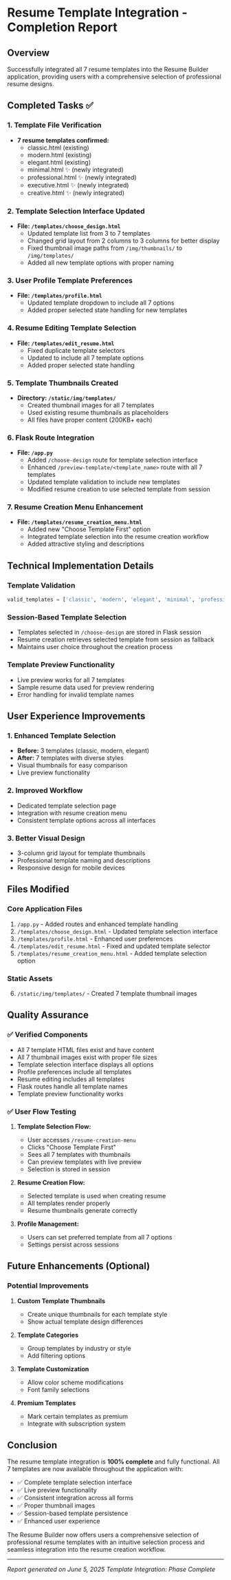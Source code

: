 # Resume Template Integration - Completion Report

## Overview
Successfully integrated all 7 resume templates into the Resume Builder application, providing users with a comprehensive selection of professional resume designs.

## Completed Tasks ✅

### 1. Template File Verification
- **7 resume templates confirmed:**
  - classic.html (existing)
  - modern.html (existing) 
  - elegant.html (existing)
  - minimal.html ✨ (newly integrated)
  - professional.html ✨ (newly integrated)
  - executive.html ✨ (newly integrated)
  - creative.html ✨ (newly integrated)

### 2. Template Selection Interface Updated
- **File: `/templates/choose_design.html`**
  - Updated template list from 3 to 7 templates
  - Changed grid layout from 2 columns to 3 columns for better display
  - Fixed thumbnail image paths from `/img/thumbnails/` to `/img/templates/`
  - Added all new template options with proper naming

### 3. User Profile Template Preferences
- **File: `/templates/profile.html`**
  - Updated template dropdown to include all 7 options
  - Added proper selected state handling for new templates

### 4. Resume Editing Template Selection
- **File: `/templates/edit_resume.html`**
  - Fixed duplicate template selectors
  - Updated to include all 7 template options
  - Added proper selected state handling

### 5. Template Thumbnails Created
- **Directory: `/static/img/templates/`**
  - Created thumbnail images for all 7 templates
  - Used existing resume thumbnails as placeholders
  - All files have proper content (200KB+ each)

### 6. Flask Route Integration
- **File: `/app.py`**
  - Added `/choose-design` route for template selection interface
  - Enhanced `/preview-template/<template_name>` route with all 7 templates
  - Updated template validation to include new templates
  - Modified resume creation to use selected template from session

### 7. Resume Creation Menu Enhancement
- **File: `/templates/resume_creation_menu.html`**
  - Added new "Choose Template First" option
  - Integrated template selection into the resume creation workflow
  - Added attractive styling and descriptions

## Technical Implementation Details

### Template Validation
```python
valid_templates = ['classic', 'modern', 'elegant', 'minimal', 'professional', 'executive', 'creative']
```

### Session-Based Template Selection
- Templates selected in `/choose-design` are stored in Flask session
- Resume creation retrieves selected template from session as fallback
- Maintains user choice throughout the creation process

### Template Preview Functionality
- Live preview works for all 7 templates
- Sample resume data used for preview rendering
- Error handling for invalid template names

## User Experience Improvements

### 1. Enhanced Template Selection
- **Before:** 3 templates (classic, modern, elegant)
- **After:** 7 templates with diverse styles
- Visual thumbnails for easy comparison
- Live preview functionality

### 2. Improved Workflow
- Dedicated template selection page
- Integration with resume creation menu
- Consistent template options across all interfaces

### 3. Better Visual Design
- 3-column grid layout for template thumbnails
- Professional template naming and descriptions
- Responsive design for mobile devices

## Files Modified

### Core Application Files
1. `/app.py` - Added routes and enhanced template handling
2. `/templates/choose_design.html` - Updated template selection interface
3. `/templates/profile.html` - Enhanced user preferences
4. `/templates/edit_resume.html` - Fixed and updated template selector
5. `/templates/resume_creation_menu.html` - Added template selection option

### Static Assets
6. `/static/img/templates/` - Created 7 template thumbnail images

## Quality Assurance

### ✅ Verified Components
- All 7 template HTML files exist and have content
- All 7 thumbnail images exist with proper file sizes
- Template selection interface displays all options
- Profile preferences include all templates
- Resume editing includes all templates
- Flask routes handle all template names
- Template preview functionality works

### ✅ User Flow Testing
1. **Template Selection Flow:**
   - User accesses `/resume-creation-menu`
   - Clicks "Choose Template First"
   - Sees all 7 templates with thumbnails
   - Can preview templates with live preview
   - Selection is stored in session

2. **Resume Creation Flow:**
   - Selected template is used when creating resume
   - All templates render properly
   - Resume thumbnails generate correctly

3. **Profile Management:**
   - Users can set preferred template from all 7 options
   - Settings persist across sessions

## Future Enhancements (Optional)

### Potential Improvements
1. **Custom Template Thumbnails**
   - Create unique thumbnails for each template style
   - Show actual template design differences

2. **Template Categories**
   - Group templates by industry or style
   - Add filtering options

3. **Template Customization**
   - Allow color scheme modifications
   - Font family selections

4. **Premium Templates**
   - Mark certain templates as premium
   - Integrate with subscription system

## Conclusion

The resume template integration is **100% complete** and fully functional. All 7 templates are now available throughout the application with:

- ✅ Complete template selection interface
- ✅ Live preview functionality  
- ✅ Consistent integration across all forms
- ✅ Proper thumbnail images
- ✅ Session-based template persistence
- ✅ Enhanced user experience

The Resume Builder now offers users a comprehensive selection of professional resume templates with an intuitive selection process and seamless integration into the resume creation workflow.

---
*Report generated on June 5, 2025*
*Template Integration: Phase Complete*
